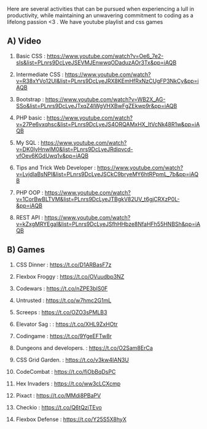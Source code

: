 Here are several activities that can be pursued when experiencing a lull in productivity, while maintaining an unwavering commitment to coding as a lifelong passion <3 . We have youtube playlist and css games

## A) Video
1. Basic CSS : https://www.youtube.com/watch?v=Oe6_7e2-sIs&list=PLnrs9DcLyeJSEVMJEnwwqODaduzAOr3Tx&pp=iAQB

2. Intermediate CSS : https://www.youtube.com/watch?v=R38xYVo12UI&list=PLnrs9DcLyeJRX8KEmHfRxNzCUgFP3NkCy&pp=iAQB

3. Bootstrap : https://www.youtube.com/watch?v=WB2X_AG-SSo&list=PLnrs9DcLyeJTxqZ4lWgVHXBwFgZEkwp9r&pp=iAQB

4. PHP basic : https://www.youtube.com/watch?v=27Pe6vxqhsc&list=PLnrs9DcLyeJS4ORQAMxHX_ItVcNk48R1w&pp=iAQB

5. My SQL : https://www.youtube.com/watch?v=DK0IyHnwIM0&list=PLnrs9DcLyeJRdipvcd-vfOev6KGdUwq1v&pp=iAQB

6. Tips and Trick Web Developer : https://www.youtube.com/watch?v=LvjdlaBsNPI&list=PLnrs9DcLyeJSCkC9bryeMY6htRPpmL_7b&pp=iAQB

7. PHP OOP : https://www.youtube.com/watch?v=1CorBwBLTVM&list=PLnrs9DcLyeJTBgkV82UV_t6gjCRXzP0L-&pp=iAQB

8. REST API : https://www.youtube.com/watch?v=kZxgMRYEgaI&list=PLnrs9DcLyeJSfhHHbze8NfaHFh55HNBSh&pp=iAQB

## B) Games
1. CSS Dinner : https://t.co/D1ARBasF7z

2. Flexbox Froggy : https://t.co/OVuudbp3NZ

3. Codewars : https://t.co/nZPE3bIS0F

4. Untrusted : https://t.co/w7hmc2G1mL

5. Screeps : https://t.co/OZO3sPMLB3

6. Elevator Sag : : https://t.co/XHL9ZxHOtr

7. Codingame : https://t.co/9YgeEFTw8r

8. Dungeons and developers. : https://t.co/O2Sam8ErCa

9.  CSS Grid Garden. : https://t.co/v3kw4IAN3U

10. CodeCombat : https://t.co/fiObBqDsPC

11. Hex Invaders : https://t.co/ww3cLCXcmp

12. Pixact : https://t.co/MMdi8PBaPV

13. Checkio : https://t.co/Q6tQziTEvo

14. Flexbox Defense : https://t.co/Y25S5X8hyX
